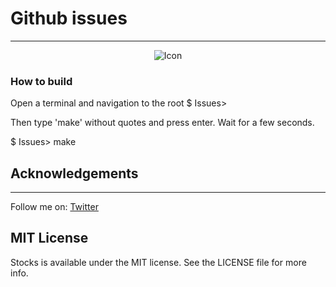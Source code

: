 # Github issues
----------------

<p align="center">
  <img src="https://raw.githubusercontent.com/Konrad77/Issues/master/Screenshots/screenshot.png" alt="Icon"/>
</p>

### How to build
Open a terminal and navigation to the root
$ Issues>

Then type 'make' without quotes and press enter. Wait for a few seconds. 

$ Issues> make


## Acknowledgements
----------------

Follow me on:
[Twitter](https:://twitter.com/konrad1977)

## MIT License
Stocks is available under the MIT license. See the LICENSE file for more info.
